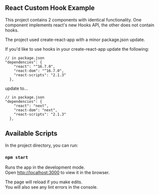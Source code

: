 ## React Custom Hook Example

This project contains 2 components with identical functionality. One component implements react's new Hooks API, the other does not contain hooks. 


The project used create-react-app with a minor package.json update.

If you'd like to use hooks in your create-react-app update the following:

```
// in package.json
"dependencies": {
    "react": "^16.7.0",
    "react-dom": "^16.7.0",
    "react-scripts": "2.1.3"
  },
```
update to...

```
// in package.json
"dependencies": {
    "react": "next",
    "react-dom": "next",
    "react-scripts": "2.1.3"
  },
```


## Available Scripts

In the project directory, you can run:

### `npm start`

Runs the app in the development mode.<br>
Open [http://localhost:3000](http://localhost:3000) to view it in the browser.

The page will reload if you make edits.<br>
You will also see any lint errors in the console.

